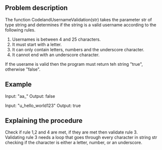## Problem description

The function CodelandUsernameValidation(str) takes the parameter str of type string and determines if the string is a valid username according to the following rules.

1. Usernames is between 4 and 25 characters.
2. It must start with a letter.
3. It can only contain letters, numbers and the underscore character.
4. It cannot end with an underscore character.

If the userame is valid then the program must return teh string "true", otherwise "false".

## Example

Input: "aa_"
Output: false

Input: "u_hello_world123"
Output: true

## Explaining the procedure
Check if rule 1,2 and 4 are met, if they are met then validate rule 3. Validating rule 3 needs a loop that goes through every character in string str checking if the character is either a letter, number, or an underscore.

